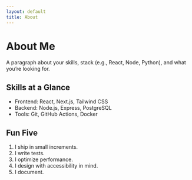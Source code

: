 ```yaml
---
layout: default
title: About
---
```


# About Me
A paragraph about your skills, stack (e.g., React, Node, Python), and what you’re looking for.

## Skills at a Glance
- Frontend: React, Next.js, Tailwind CSS
- Backend: Node.js, Express, PostgreSQL
- Tools: Git, GitHub Actions, Docker

## Fun Five
1. I ship in small increments.
2. I write tests.
3. I optimize performance.
4. I design with accessibility in mind.
5. I document.
